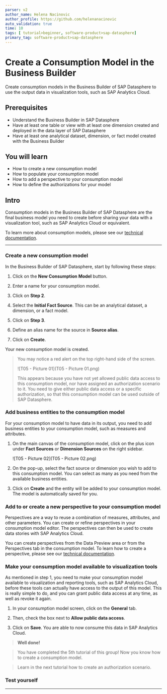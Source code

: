 ```yaml
---
parser: v2
author_name: Helena Nacinovic
author_profile: https://github.com/helenanacinovic
auto_validation: true
time: 10
tags: [ tutorial>beginner, software-product>sap-datasphere]
primary_tag: software-product>sap-datasphere
---
```


# Create a Consumption Model in the Business Builder
<!-- description --> Create consumption models in the Business Builder of SAP Datasphere to use the output data in visualization tools, such as SAP Analytics Cloud.

## Prerequisites
- Understand the Business Builder in SAP Datasphere
- Have at least one table or view with at least one dimension created and deployed in the data layer of SAP Datasphere
- Have at least one analytical dataset, dimension, or fact model created with the Business Builder


## You will learn
- How to create a new consumption model
- How to populate your consumption model
- How to add a perspective to your consumption model
- How to define the authorizations for your model


## Intro
Consumption models in the Business Builder of SAP Datasphere are the final business model you need to create before sharing your data with a visualization tool, such as SAP Analytics Cloud or equivalent.



To learn more about consumption models, please see our [technical documentation](https://help.sap.com/viewer/c8a54ee704e94e15926551293243fd1d/cloud/en-US/337fa99de4a44700ba49e2214a1f3349.html).


---

### Create a new consumption model


In the Business Builder of SAP Datasphere, start by following these steps:

1.	Click on the **New Consumption Model** button.

2.	Enter a name for your consumption model.

3.	Click on **Step 2**.

4.	Select the **Initial Fact Source**. This can be an analytical dataset, a dimension, or a fact model.

5.	Click on **Step 3**.

6.	Define an alias name for the source in **Source alias**.

7.	Click on **Create**.

Your new consumption model is created.

>You may notice a red alert on the top right-hand side of the screen.
>
>   ![T05 - Picture 01](T05 - Picture 01.png)
>
> This appears because you have not yet allowed public data access to this consumption model, nor have assigned an authorization scenario to it. You need to give either public data access or a specific authorization, so that this consumption model can be used outside of SAP Datasphere.



### Add business entities to the consumption model


For your consumption model to have data in its output, you need to add business entities to your consumption model, such as measures and attributes.

1.	On the main canvas of the consumption model, click on the plus icon under **Fact Sources** or **Dimension Sources** on the right sidebar.

    ![T05 - Picture 02](T05 - Picture 02.png)

2.	On the pop-up, select the fact source or dimension you wish to add to this consumption model. You can select as many as you need from the available business entities.

3.	Click on **Create** and the entity will be added to your consumption model. The model is automatically saved for you.




### Add to or create a new perspective to your consumption model


Perspectives are a way to reuse a combination of measures, attributes, and other parameters. You can create or refine perspectives in your consumption model editor. The perspectives can then be used to create data stories with SAP Analytics Cloud.

You can create perspectives from the Data Preview area or from the Perspectives tab in the consumption model. To learn how to create a perspective, please see our [technical documentation](https://help.sap.com/viewer/c8a54ee704e94e15926551293243fd1d/cloud/en-US/ce26fd3da31b414f9482292d3969340a.html).



### Make your consumption model available to visualization tools


As mentioned in step 1, you need to make your consumption model available to visualization and reporting tools, such as SAP Analytics Cloud, before these tools can actually have access to the output of this model. This is really simple to do, and you can grant public data access at any time, as well as revoke it again.

1.	In your consumption model screen, click on the **General** tab.

2.	Then, check the box next to **Allow public data access**.

3.	Click on **Save**. You are able to now consume this data in SAP Analytics Cloud.


> **Well done!**

> You have completed the 5th tutorial of this group! Now you know how to create a consumption model.

> Learn in the next tutorial how to create an authorization scenario.



### Test yourself









---
